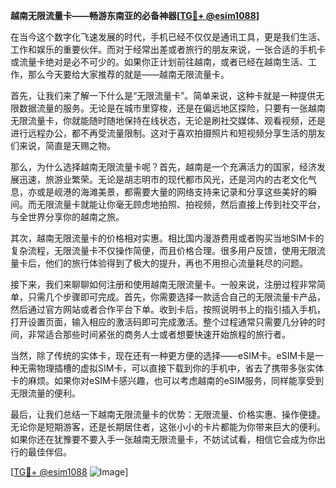 **越南无限流量卡——畅游东南亚的必备神器[[TG💪+ @esim1088](https://t.me/s/esim1088)]**

在当今这个数字化飞速发展的时代，手机已经不仅仅是通讯工具，更是我们生活、工作和娱乐的重要伙伴。而对于经常出差或者旅行的朋友来说，一张合适的手机卡或流量卡绝对是必不可少的。如果你正计划前往越南，或者已经在越南生活、工作，那么今天要给大家推荐的就是——越南无限流量卡。

首先，让我们来了解一下什么是“无限流量卡”。简单来说，这种卡就是一种提供无限数据流量的服务。无论是在城市里穿梭，还是在偏远地区探险，只要有一张越南无限流量卡，你就能随时随地保持在线状态，无论是刷社交媒体、观看视频，还是进行远程办公，都不再受流量限制。这对于喜欢拍摄照片和短视频分享生活的朋友们来说，简直是天赐之物。

那么，为什么选择越南无限流量卡呢？首先，越南是一个充满活力的国家，经济发展迅速，旅游业繁荣。无论是胡志明市的现代都市风光，还是河内的古老文化气息，亦或是岘港的海滩美景，都需要大量的网络支持来记录和分享这些美好的瞬间。而无限流量卡就能让你毫无顾虑地拍照、拍视频，然后直接上传到社交平台，与全世界分享你的越南之旅。

其次，越南无限流量卡的价格相对实惠。相比国内漫游费用或者购买当地SIM卡的复杂流程，无限流量卡不仅操作简便，而且价格合理。很多用户反馈，使用无限流量卡后，他们的旅行体验得到了极大的提升，再也不用担心流量耗尽的问题。

接下来，我们来聊聊如何注册和使用越南无限流量卡。一般来说，注册过程非常简单，只需几个步骤即可完成。首先，你需要选择一款适合自己的无限流量卡产品，然后通过官方网站或者合作平台下单。收到卡后，按照说明书上的指引插入手机，打开设置页面，输入相应的激活码即可完成激活。整个过程通常只需要几分钟的时间，非常适合那些时间紧张的商务人士或者想要快速开始旅程的旅行者。

当然，除了传统的实体卡，现在还有一种更方便的选择——eSIM卡。eSIM卡是一种无需物理插槽的虚拟SIM卡，可以直接下载到你的手机中，省去了携带多张实体卡的麻烦。如果你对eSIM卡感兴趣，也可以考虑越南的eSIM服务，同样能享受到无限流量的便利。

最后，让我们总结一下越南无限流量卡的优势：无限流量、价格实惠、操作便捷。无论你是短期游客，还是长期居住者，这张小小的卡片都能为你带来巨大的便利。如果你还在犹豫要不要入手一张越南无限流量卡，不妨试试看，相信它会成为你出行的最佳伴侣。

[[TG💪+ @esim1088](https://t.me/s/esim1088) ![Image](https://i.postimg.cc/4NQfJmqS/Snipaste-2025-05-13-00-14-12.png)]